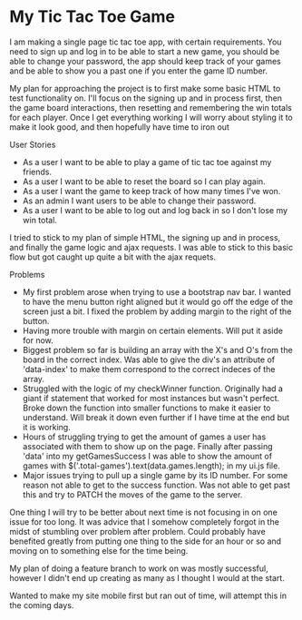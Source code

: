# My Tic Tac Toe Game

I am making a single page tic tac toe app, with certain requirements. You need
to sign up and log in to be able to start a new game, you should be able to
change your password, the app should keep track of your games and be able to
show you a past one if you enter the game ID number.

My plan for approaching the project is to first make some basic HTML to
test functionality on. I'll focus on the signing up and in process first,
then the game board interactions, then resetting and remembering the win
totals for each player. Once I get everything working I will worry about
styling it to make it look good, and then hopefully have time to iron out

User Stories
- As a user I want to be able to play a game of tic tac toe against my friends.
- As a user I want to be able to reset the board so I can play again.
- As a user I want the game to keep track of how many times I've won.
- As an admin I want users to be able to change their password.
- As a user I want to be able to log out and log back in so I don't lose my win
  total.

I tried to stick to my plan of simple HTML, the signing up and in process, and
finally the game logic and ajax requests. I was able to stick to this basic flow
but got caught up quite a bit with the ajax requets.

Problems
- My first problem arose when trying to use a bootstrap nav bar. I wanted to have
  the menu button right aligned but it would go off the edge of the screen just
  a bit. I fixed the problem by adding margin to the right of the button.
- Having more trouble with margin on certain elements. Will put it aside for now.
- Biggest problem so far is building an array with the X's and O's from the board
  in the correct index. Was able to give the div's an attribute of 'data-index'
  to make them correspond to the correct indeces of the array.
- Struggled with the logic of my checkWinner function. Originally had a giant
  if statement that worked for most instances but wasn't perfect. Broke down the
  function into smaller functions to make it easier to understand. Will break it
  down even further if I have time at the end but it is working.
- Hours of struggling trying to get the amount of games a user has associated with
  them to show up on the page. Finally after passing 'data' into my getGamesSuccess
  I was able to show the amount of games with $('.total-games').text(data.games.length);
  in my ui.js file.
- Major issues trying to pull up a single game by its ID number. For some reason
  not able to get to the success function. Was not able to get past this and try
  to PATCH the moves of the game to the server.

One thing I will try to be better about next time is not focusing in on one
issue for too long. It was advice that I somehow completely forgot in the midst
of stumbling over problem after problem. Could probably have benefited greatly
from putting one thing to the side for an hour or so and moving on to something
else for the time being.

My plan of doing a feature branch to work on was mostly successful, however I
didn't end up creating as many as I thought I would at the start.

Wanted to make my site mobile first but ran out of time, will attempt this in the
coming days.
